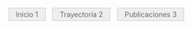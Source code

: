<html>
<head>
   
<style type="text/css">
#navegador ul{
   list-style-type: none;
   text-align: center;
}
#navegador li{
   display: inline;
   text-align: center;
   margin: 0 10px 0 0;
}
#navegador li a {
   padding: 4px 14px 4px 14px;
   color: #666;
   background-color: #eeeeee;
   border: 1px solid #ccc;
   text-decoration: none;
}
#navegador li a:hover{
   background-color: #333333;
   color: #ffffff;
}
   </style>
</head>

<body>


<div id="navegador">
<ul>
<li><a href="http://ags.aarongs.org/">Inicio 1</a></li>
<li><a href="https://AaronGS1999.github.io/aarongs.github.io/Trayectoria.html">Trayectoria 2</a></li>
<li><a href="https://AaronGS1999.github.io/aarongs.github.io/Publicaciones.html">Publicaciones 3</a></li>
</ul>
</div>

</body>
</html>

